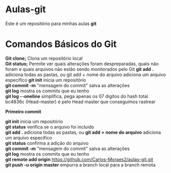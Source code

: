 # Aulas-git
Este é um repositório para minhas aulas **git**
# Comandos Básicos do Git 
**Git clone;** Clona um repositório local<br/>
**Git status;** Permite ver quais alterações foram 
despreparadas, quais não foram e quais arquivos não estão sendo monitorados pelo Git
**git add .** adiciona todas as pastas, ou git add + nome do arquivo adiciona um arquivo específico
**git init** inicia um repositório <br/>
**git commit -m** "mensagem do commit" salva as alterações <br/> 
**git log**  mostra os commits que eu tenho <br/> 
**git log --oneline** simplifica, pega apenas  os 07 digítos do hash total bc4836c (Head-master) é pelo Head master que conseguimos rastrear<br/> 


**Primeiro commit**


**git init** inicia um repositório <br/>
**git status**  verifica se o arquivo foi incluido <br/>
**git add .** adiciona todas as pastas, ou **git add + nome do arquivo** adiciona um arquivo específico <br/> 
**git status**  confirma a adição do arquivo <br/> 
**git commit -m** "mensagem do commit" salva as alterações <br/> 
**git log**  mostra os commits que eu tenho <br/> 
**git remote add origin** https://github.com/Carlos-Moraes2/aulas-git.git <br/> 
**git push -u origin master** empurra a branch local para a branch remota



